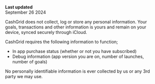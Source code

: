 **Last updated**  
September 26 2024

CashGrid does not collect, log or store any personal information. Your goals, transactions and other information is yours and remain on your device, synced securely through iCloud.

CashGrid requires the following information to function;

- In app purchase status (whether or not you have subscribed)
- Debug information (app version you are on, number of launches, number of goals)

No personally identifiable information is ever collected by us or any 3rd party we may use.
